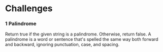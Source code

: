 # Challenges

### 1 Palindrome
Return true if the given string is a palindrome. Otherwise, return false.
A palindrome is a word or sentence that's spelled the same way both forward and backward, ignoring punctuation, case, and spacing.
